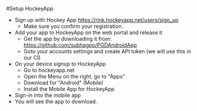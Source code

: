 #Setup HockeyApp

- Sign up with Hockey App https://rink.hockeyapp.net/users/sign_up
    - Make sure you confirm your registration.
- Add your app to HockeyApp on the web portal and release it
    - Get the app by downloading it from:  https://github.com/subhagpo/PGDAndroidApp
    - Goto your accounts settings and create API token (we will use this in our CI)
- On your device signup to HockeyApp
    - Go to hockeyapp.net
    -  Open the Menu on the right, go to "Apps"
    - Download for "Android" (Mobile)
    - Install the Mobile App for HockeyApp
- Sign-in into the mobile app 
- You will see the app to download.